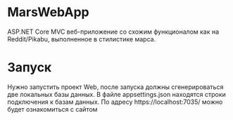# MarsWebApp
ASP.NET Core MVC веб-приложение со схожим функционалом как на Reddit/Pikabu, выполненное в стилистике марса.

# Запуск
Нужно запустить проект Web, после запуска должны сгенерироваться две локальных базы данных. В файле appsettings.json находятся строки подключения к базам данных. По адресу https://localhost:7035/ можно будет ознакомиться с сайтом
